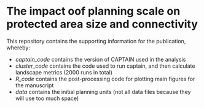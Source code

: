 # The impact oof planning scale on protected area size and connectivity

This repository contains the supporting information for the publication, whereby:
* _captain_code_ contains the version of CAPTAIN used in the analysis
* _cluster_code_ contains the code used to run captain, and then calculate landscape metrics (2000 runs in total)
* _R_code_ contains the post-processing code for plotting main figures for the manuscript
* _data_ contains the initial planning units (not all data files because they will use too much space)
